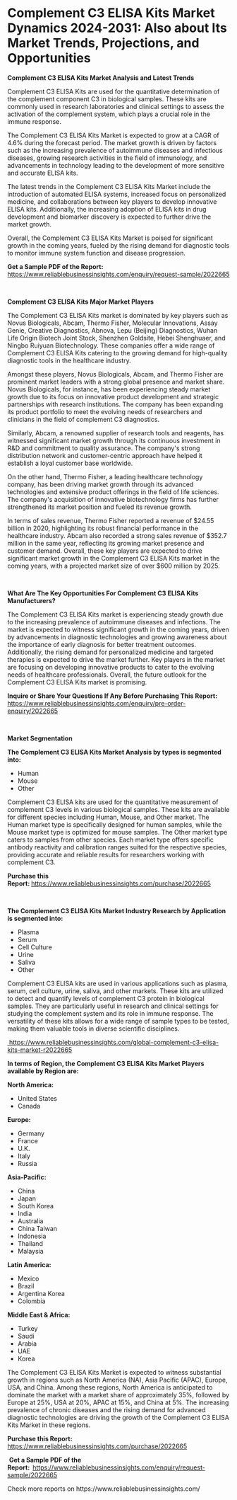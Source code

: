 <p><h1>Complement C3 ELISA Kits Market Dynamics 2024-2031: Also about Its Market Trends, Projections, and Opportunities</h1></p><p><strong>Complement C3 ELISA Kits Market Analysis and Latest Trends</strong></p>
<p><p>Complement C3 ELISA Kits are used for the quantitative determination of the complement component C3 in biological samples. These kits are commonly used in research laboratories and clinical settings to assess the activation of the complement system, which plays a crucial role in the immune response.</p><p>The Complement C3 ELISA Kits Market is expected to grow at a CAGR of 4.6% during the forecast period. The market growth is driven by factors such as the increasing prevalence of autoimmune diseases and infectious diseases, growing research activities in the field of immunology, and advancements in technology leading to the development of more sensitive and accurate ELISA kits.</p><p>The latest trends in the Complement C3 ELISA Kits Market include the introduction of automated ELISA systems, increased focus on personalized medicine, and collaborations between key players to develop innovative ELISA kits. Additionally, the increasing adoption of ELISA kits in drug development and biomarker discovery is expected to further drive the market growth.</p><p>Overall, the Complement C3 ELISA Kits Market is poised for significant growth in the coming years, fueled by the rising demand for diagnostic tools to monitor immune system function and disease progression.</p></p>
<p><strong>Get a Sample PDF of the Report:&nbsp;</strong> <a href="https://www.reliablebusinessinsights.com/enquiry/request-sample/2022665">https://www.reliablebusinessinsights.com/enquiry/request-sample/2022665</a></p>
<p>&nbsp;</p>
<p><strong>Complement C3 ELISA Kits Major Market Players</strong></p>
<p><p>The Complement C3 ELISA Kits market is dominated by key players such as Novus Biologicals, Abcam, Thermo Fisher, Molecular Innovations, Assay Genie, Creative Diagnostics, Abnova, Lepu (Beijing) Diagnostics, Wuhan Life Origin Biotech Joint Stock, Shenzhen Goldsite, Hebei Shenghuaer, and Ningbo Ruiyuan Biotechnology. These companies offer a wide range of Complement C3 ELISA Kits catering to the growing demand for high-quality diagnostic tools in the healthcare industry.</p><p>Amongst these players, Novus Biologicals, Abcam, and Thermo Fisher are prominent market leaders with a strong global presence and market share. Novus Biologicals, for instance, has been experiencing steady market growth due to its focus on innovative product development and strategic partnerships with research institutions. The company has been expanding its product portfolio to meet the evolving needs of researchers and clinicians in the field of complement C3 diagnostics.</p><p>Similarly, Abcam, a renowned supplier of research tools and reagents, has witnessed significant market growth through its continuous investment in R&D and commitment to quality assurance. The company's strong distribution network and customer-centric approach have helped it establish a loyal customer base worldwide.</p><p>On the other hand, Thermo Fisher, a leading healthcare technology company, has been driving market growth through its advanced technologies and extensive product offerings in the field of life sciences. The company's acquisition of innovative biotechnology firms has further strengthened its market position and fueled its revenue growth.</p><p>In terms of sales revenue, Thermo Fisher reported a revenue of $24.55 billion in 2020, highlighting its robust financial performance in the healthcare industry. Abcam also recorded a strong sales revenue of $352.7 million in the same year, reflecting its growing market presence and customer demand. Overall, these key players are expected to drive significant market growth in the Complement C3 ELISA Kits market in the coming years, with a projected market size of over $600 million by 2025.</p></p>
<p>&nbsp;</p>
<p><strong>What Are The Key Opportunities For Complement C3 ELISA Kits Manufacturers?</strong></p>
<p><p>The Complement C3 ELISA Kits market is experiencing steady growth due to the increasing prevalence of autoimmune diseases and infections. The market is expected to witness significant growth in the coming years, driven by advancements in diagnostic technologies and growing awareness about the importance of early diagnosis for better treatment outcomes. Additionally, the rising demand for personalized medicine and targeted therapies is expected to drive the market further. Key players in the market are focusing on developing innovative products to cater to the evolving needs of healthcare professionals. Overall, the future outlook for the Complement C3 ELISA Kits market is promising.</p></p>
<p><strong>Inquire or Share Your Questions If Any Before Purchasing This Report:</strong> <a href="https://www.reliablebusinessinsights.com/enquiry/pre-order-enquiry/2022665">https://www.reliablebusinessinsights.com/enquiry/pre-order-enquiry/2022665</a></p>
<p>&nbsp;</p>
<p><strong>Market Segmentation</strong></p>
<p><strong>The Complement C3 ELISA Kits Market Analysis by types is segmented into:</strong></p>
<p><ul><li>Human</li><li>Mouse</li><li>Other</li></ul></p>
<p><p>Complement C3 ELISA kits are used for the quantitative measurement of complement C3 levels in various biological samples. These kits are available for different species including Human, Mouse, and Other market. The Human market type is specifically designed for human samples, while the Mouse market type is optimized for mouse samples. The Other market type caters to samples from other species. Each market type offers specific antibody reactivity and calibration ranges suited for the respective species, providing accurate and reliable results for researchers working with complement C3.</p></p>
<p><strong>Purchase this Report:&nbsp;</strong><a href="https://www.reliablebusinessinsights.com/purchase/2022665">https://www.reliablebusinessinsights.com/purchase/2022665</a></p>
<p>&nbsp;</p>
<p><strong>The Complement C3 ELISA Kits Market Industry Research by Application is segmented into:</strong></p>
<p><ul><li>Plasma</li><li>Serum</li><li>Cell Culture</li><li>Urine</li><li>Saliva</li><li>Other</li></ul></p>
<p><p>Complement C3 ELISA kits are used in various applications such as plasma, serum, cell culture, urine, saliva, and other markets. These kits are utilized to detect and quantify levels of complement C3 protein in biological samples. They are particularly useful in research and clinical settings for studying the complement system and its role in immune response. The versatility of these kits allows for a wide range of sample types to be tested, making them valuable tools in diverse scientific disciplines.</p></p>
<p><a href="https://www.reliablebusinessinsights.com/global-complement-c3-elisa-kits-market-r2022665">&nbsp;https://www.reliablebusinessinsights.com/global-complement-c3-elisa-kits-market-r2022665</a></p>
<p><strong>In terms of Region, the Complement C3 ELISA Kits Market Players available by Region are:</strong></p>
<p>
    <p> <strong> North America: </strong>
        <ul>
            <li>United States</li>
            <li>Canada</li>
        </ul>
        </p> 
    <p> <strong> Europe: </strong>
        <ul>
            <li>Germany</li>
            <li>France</li>
            <li>U.K.</li>
            <li>Italy</li>
            <li>Russia</li>
        </ul>
        </p> 
    <p> <strong> Asia-Pacific: </strong>
        <ul>
            <li>China</li>
            <li>Japan</li>
            <li>South Korea</li>
            <li>India</li>
            <li>Australia</li>
            <li>China Taiwan</li>
            <li>Indonesia</li>
            <li>Thailand</li>
            <li>Malaysia</li>
        </ul>
        </p> 
    <p> <strong> Latin America: </strong>
        <ul>
            <li>Mexico</li>
            <li>Brazil</li>
            <li>Argentina Korea</li>
            <li>Colombia</li>
        </ul>
        </p> 
    <p> <strong> Middle East & Africa: </strong>
        <ul>
            <li>Turkey</li>
            <li>Saudi</li>
            <li>Arabia</li>
            <li>UAE</li>
            <li>Korea</li>
        </ul>
    </p>
    </p>
<p><p>The Complement C3 ELISA Kits Market is expected to witness substantial growth in regions such as North America (NA), Asia Pacific (APAC), Europe, USA, and China. Among these regions, North America is anticipated to dominate the market with a market share of approximately 35%, followed by Europe at 25%, USA at 20%, APAC at 15%, and China at 5%. The increasing prevalence of chronic diseases and the rising demand for advanced diagnostic technologies are driving the growth of the Complement C3 ELISA Kits Market in these regions.</p></p>
<p><strong>Purchase this Report: </strong><a href="https://www.reliablebusinessinsights.com/purchase/2022665">https://www.reliablebusinessinsights.com/purchase/2022665</a></p>
<p>&nbsp;<strong>Get a Sample PDF of the Report:&nbsp;&nbsp;</strong><a href="https://www.reliablebusinessinsights.com/enquiry/request-sample/2022665">https://www.reliablebusinessinsights.com/enquiry/request-sample/2022665</a></p>
<p><strong></strong></p>
<p>Check more reports on https://www.reliablebusinessinsights.com/</p>